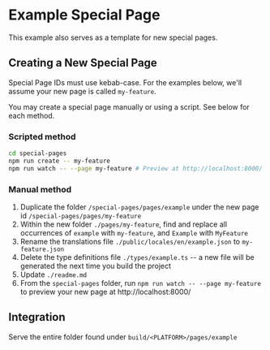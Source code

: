 # Example Special Page

This example also serves as a template for new special pages.

## Creating a New Special Page

Special Page IDs must use kebab-case. For the examples below, we'll assume your new page is called `my-feature`. 

You may create a special page manually or using a script. See below for each method.

### Scripted method

```sh
cd special-pages
npm run create -- my-feature
npm run watch -- --page my-feature # Preview at http://localhost:8000/
```

### Manual method

1. Duplicate the folder `/special-pages/pages/example` under the new page id `/special-pages/pages/my-feature`
2. Within the new folder `./pages/my-feature`, find and replace all occurrences of `example` with `my-feature`, and `Example` with `MyFeature`
3. Rename the translations file `./public/locales/en/example.json` to `my-feature.json`
4. Delete the type definitions file `./types/example.ts` -- a new file will be generated the next time you build the project
5. Update `./readme.md`
6. From the `special-pages` folder, run `npm run watch -- --page my-feature` to preview your new page at http://localhost:8000/

## Integration

Serve the entire folder found under `build/<PLATFORM>/pages/example`

